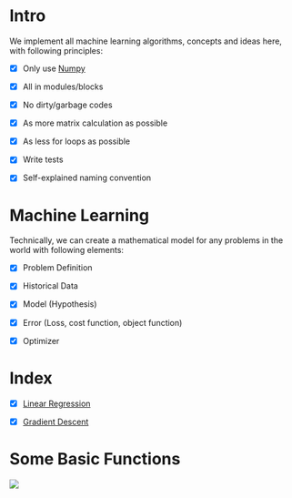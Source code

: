# Intro

We implement all machine learning algorithms, concepts and ideas here, with following principles:

- [X] Only use [Numpy](http://www.numpy.org/)

- [X] All in modules/blocks

- [X] No dirty/garbage codes

- [X] As more matrix calculation as possible

- [X] As less for loops as possible

- [X] Write tests

- [X] Self-explained naming convention



# Machine Learning

Technically, we can create a mathematical model for any problems in the world with following elements:

- [X] Problem Definition

- [X] Historical Data

- [X] Model (Hypothesis)

- [X] Error (Loss, cost function, object function)

- [X] Optimizer


# Index

- [X] [Linear Regression](https://github.com/KleinYuan/numpy-ml/blob/master/models/linear_regression.py)

- [X] [Gradient Descent](https://github.com/KleinYuan/numpy-ml/blob/master/optimizers/gradient_descent.py)

# Some Basic Functions

![](http://adilmoujahid.com/images/activation.png)
